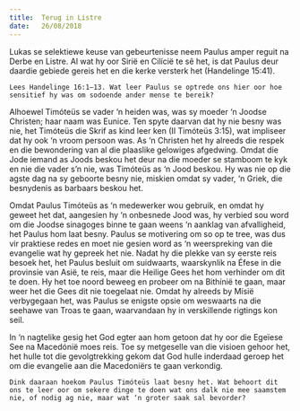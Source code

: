 ```yaml
---
title:  Terug in Listre
date:   26/08/2018
---
```


Lukas se selektiewe keuse van gebeurtenisse neem Paulus amper reguit na Derbe en Listre. Al wat hy oor Sirië en Cilícië te sê het, is dat Paulus deur daardie gebiede gereis het en die kerke versterk het (Handelinge 15:41).

`Lees Handelinge 16:1–13. Wat leer Paulus se optrede ons hier oor hoe sensitief hy was om sodoende ander mense te bereik?`

Alhoewel Timóteüs se vader ‘n heiden was, was sy moeder ‘n Joodse Christen; haar naam was Eunice. Ten spyte daarvan dat hy nie besny was nie, het Timóteüs die Skrif as kind leer ken (II Timóteüs 3:15), wat impliseer dat hy ook ‘n vroom persoon was. As ‘n Christen het hy alreeds die respek en die bewondering van al die plaaslike gelowiges afgedwing. Omdat die Jode iemand as Joods beskou het deur na die moeder se stamboom te kyk en nie die vader s’n nie, was Timóteüs as ‘n Jood beskou. Hy was nie op die agste dag na sy geboorte besny nie, miskien omdat sy vader, ‘n Griek, die besnydenis as barbaars beskou het.

Omdat Paulus Timóteüs as ‘n medewerker wou gebruik, en omdat hy geweet het dat, aangesien hy ‘n onbesnede Jood was, hy verbied sou word om die Joodse sinagoges binne te gaan weens ‘n aanklag van afvalligheid, het Paulus hom laat besny. Paulus se motivering om so op te tree, was dus vir praktiese redes en moet nie gesien word as ‘n weerspreking van die evangelie wat hy gepreek het nie. Nadat hy die plekke van sy eerste reis besoek het, het Paulus besluit om suidwaarts, waarskynlik na Éfese in die provinsie van Asië, te reis, maar die Heilige Gees het hom verhinder om dit te doen. Hy het toe noord beweeg en probeer om na Bithínië te gaan, maar weer het die Gees dit nie toegelaat nie. Omdat hy alreeds by Mísië verbygegaan het, was Paulus se enigste opsie om weswaarts na die seehawe van Troas te gaan, waarvandaan hy in verskillende rigtings kon seil.

In ‘n nagtelike gesig het God egter aan hom getoon dat hy oor die Egeïese See na Macedónië moes reis. Toe sy metgeselle van die visioen gehoor het, het hulle tot die gevolgtrekking gekom dat God hulle inderdaad geroep het om die evangelie aan die Macedoniërs te gaan verkondig.

`Dink daaraan hoekom Paulus Timóteüs laat besny het. Wat behoort dit ons te leer oor om sekere dinge te doen wat ons dalk nie mee saamstem nie, of nodig ag nie, maar wat ‘n groter saak sal bevorder?`